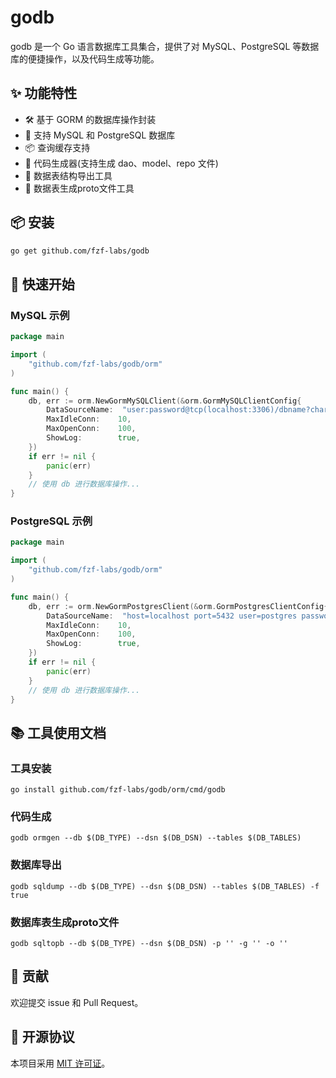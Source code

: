 # godb

godb 是一个 Go 语言数据库工具集合，提供了对 MySQL、PostgreSQL 等数据库的便捷操作，以及代码生成等功能。

## ✨ 功能特性

- 🛠 基于 GORM 的数据库操作封装
- 🔌 支持 MySQL 和 PostgreSQL 数据库
- 📦 查询缓存支持
- 📁 代码生成器(支持生成 dao、model、repo 文件)
- 📁 数据表结构导出工具
- 📁 数据表生成proto文件工具
## 📦 安装

```bash
go get github.com/fzf-labs/godb
```

## 🚀 快速开始

### MySQL 示例

```go
package main

import (
    "github.com/fzf-labs/godb/orm"
)

func main() {
    db, err := orm.NewGormMySQLClient(&orm.GormMySQLClientConfig{
        DataSourceName:  "user:password@tcp(localhost:3306)/dbname?charset=utf8mb4&parseTime=True&loc=Local",
        MaxIdleConn:    10,
        MaxOpenConn:    100,
        ShowLog:        true,
    })
    if err != nil {
        panic(err)
    }
    // 使用 db 进行数据库操作...
}
```

### PostgreSQL 示例

```go
package main

import (
    "github.com/fzf-labs/godb/orm"
)

func main() {
    db, err := orm.NewGormPostgresClient(&orm.GormPostgresClientConfig{
        DataSourceName:  "host=localhost port=5432 user=postgres password=123456 dbname=test sslmode=disable",
        MaxIdleConn:    10,
        MaxOpenConn:    100,
        ShowLog:        true,
    })
    if err != nil {
        panic(err)
    }
    // 使用 db 进行数据库操作...
}
```

## 📚 工具使用文档
### 工具安装
```
go install github.com/fzf-labs/godb/orm/cmd/godb
```
### 代码生成

```shell
godb ormgen --db $(DB_TYPE) --dsn $(DB_DSN) --tables $(DB_TABLES)
```

### 数据库导出

```shell
godb sqldump --db $(DB_TYPE) --dsn $(DB_DSN) --tables $(DB_TABLES) -f true
```

### 数据库表生成proto文件

```shell
godb sqltopb --db $(DB_TYPE) --dsn $(DB_DSN) -p '' -g '' -o ''

```

## 🤝 贡献

欢迎提交 issue 和 Pull Request。

## 📄 开源协议

本项目采用 [MIT 许可证](LICENSE)。